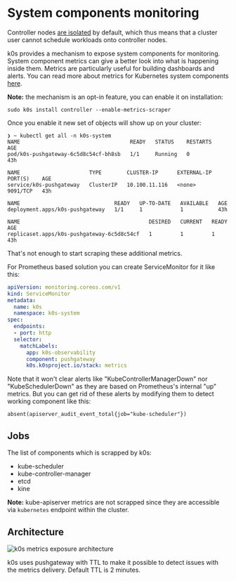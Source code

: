 # System components monitoring

Controller nodes [are isolated](architecture.md#control-plane) by default, which thus means that a cluster user cannot schedule workloads onto controller nodes.

k0s provides a mechanism to expose system components for monitoring. System component metrics can give a better look into what is happening inside them. Metrics are particularly useful for building dashboards and alerts.
You can read more about metrics for Kubernetes system components [here](https://kubernetes.io/docs/concepts/cluster-administration/system-metrics/).

**Note:** the mechanism is an opt-in feature, you can enable it on installation:

```shell
sudo k0s install controller --enable-metrics-scraper
```

Once you enable it new set of objects will show up on your cluster:

```shell
❯ ~ kubectl get all -n k0s-system
NAME                                   READY   STATUS    RESTARTS   AGE
pod/k0s-pushgateway-6c5d8c54cf-bh8sb   1/1     Running   0          43h

NAME                      TYPE        CLUSTER-IP      EXTERNAL-IP   PORT(S)    AGE
service/k0s-pushgateway   ClusterIP   10.100.11.116   <none>        9091/TCP   43h

NAME                              READY   UP-TO-DATE   AVAILABLE   AGE
deployment.apps/k0s-pushgateway   1/1     1            1           43h

NAME                                         DESIRED   CURRENT   READY   AGE
replicaset.apps/k0s-pushgateway-6c5d8c54cf   1         1         1       43h
```

That's not enough to start scraping these additional metrics.

For Prometheus based solution you can create ServiceMonitor for it like this:

```yaml
apiVersion: monitoring.coreos.com/v1
kind: ServiceMonitor
metadata:
  name: k0s
  namespace: k0s-system
spec:
  endpoints:
  - port: http
  selector:
    matchLabels:
      app: k0s-observability
      component: pushgateway
      k0s.k0sproject.io/stack: metrics
```

Note that it won't clear alerts like "KubeControllerManagerDown" nor "KubeSchedulerDown" as they are based on Prometheus's internal "up" metrics.
But you can get rid of these alerts by modifying them to detect working component like this:

```
absent(apiserver_audit_event_total{job="kube-scheduler"})
``` 

## Jobs

The list of components which is scrapped by k0s:

- kube-scheduler
- kube-controller-manager
- etcd
- kine

**Note:** kube-apiserver metrics are not scrapped since they are accessible via `kubernetes` endpoint within the cluster.

## Architecture

![k0s metrics exposure architecture](img/pushgateway.png)

k0s uses pushgateway with TTL to make it possible to detect issues with the metrics delivery. Default TTL is 2 minutes.
